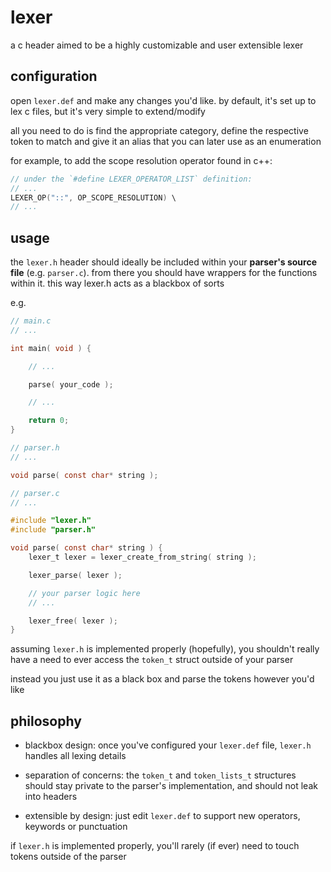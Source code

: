 # lexer

a c header aimed to be a highly customizable and user extensible lexer


## configuration

open `lexer.def` and make any changes you'd like. by default, it's set up to lex c files, but it's very simple to extend/modify

all you need to do is find the appropriate category, define the respective token to match and give it an alias that you can later use as an enumeration

for example, to add the scope resolution operator found in c++:

```c
// under the `#define LEXER_OPERATOR_LIST` definition:
// ...
LEXER_OP("::", OP_SCOPE_RESOLUTION) \
// ...
```


## usage

the `lexer.h` header should ideally be included within your **parser's source file** (e.g. `parser.c`). from there you should have wrappers for the functions within it. this way lexer.h acts as a blackbox of sorts

e.g.

```c
// main.c
// ...

int main( void ) {

    // ...

    parse( your_code );

    // ...

    return 0;
}

```

```c
// parser.h
// ...

void parse( const char* string );

```

```c
// parser.c
// ...

#include "lexer.h"
#include "parser.h"

void parse( const char* string ) {
    lexer_t lexer = lexer_create_from_string( string );

    lexer_parse( lexer );

    // your parser logic here
    // ...

    lexer_free( lexer );
}

```

assuming `lexer.h` is implemented properly (hopefully), you shouldn't really have a need to ever access the `token_t` struct outside of your parser

instead you just use it as a black box and parse the tokens however you'd like


## philosophy

- blackbox design: once you've configured your `lexer.def` file, `lexer.h` handles all lexing details

- separation of concerns: the `token_t` and `token_lists_t` structures should stay private to the parser's implementation, and should not leak into headers

- extensible by design: just edit `lexer.def` to support new operators, keywords or punctuation

if `lexer.h` is implemented properly, you'll rarely (if ever) need to touch tokens outside of the parser

